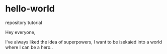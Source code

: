 # hello-world
repository tutorial 

Hey everyone, 

I've always liked the idea of superpowers, I want to be isekaied into a world where I can be a hero..
